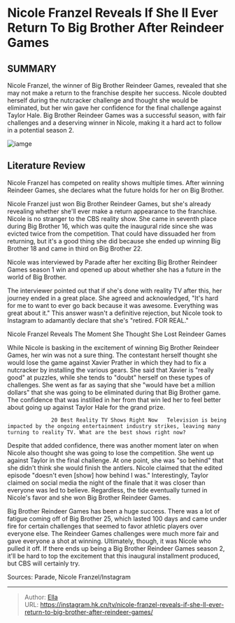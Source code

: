 # Nicole Franzel Reveals If She ll Ever Return To Big Brother After Reindeer Games


## SUMMARY 



  Nicole Franzel, the winner of Big Brother Reindeer Games, revealed that she may not make a return to the franchise despite her success.   Nicole doubted herself during the nutcracker challenge and thought she would be eliminated, but her win gave her confidence for the final challenge against Taylor Hale.   Big Brother Reindeer Games was a successful season, with fair challenges and a deserving winner in Nicole, making it a hard act to follow in a potential season 2.  

![iamge](https://static1.srcdn.com/wordpress/wp-content/uploads/2023/12/nicole-franzel-reveals-her-injuries-after-competing-on-big-brother-reindeer-games.jpg)

## Literature Review
Nicole Franzel has competed on reality shows multiple times. After winning Reindeer Games, she declares what the future holds for her on Big Brother.




Nicole Franzel just won Big Brother Reindeer Games, but she&#39;s already revealing whether she&#39;ll ever make a return appearance to the franchise. Nicole is no stranger to the CBS reality show. She came in seventh place during Big Brother 16, which was quite the inaugural ride since she was evicted twice from the competition. That could have dissuaded her from returning, but it&#39;s a good thing she did because she ended up winning Big Brother 18 and came in third on Big Brother 22.




Nicole was interviewed by Parade after her exciting Big Brother Reindeer Games season 1 win and opened up about whether she has a future in the world of Big Brother.


 

The interviewer pointed out that if she&#39;s done with reality TV after this, her journey ended in a great place. She agreed and acknowledged, &#34;It&#39;s hard for me to want to ever go back because it was awesome. Everything was great about it.&#34; This answer wasn&#39;t a definitive rejection, but Nicole took to Instagram to adamantly declare that she&#39;s &#34;retired. FOR REAL.&#34;


 Nicole Franzel Reveals The Moment She Thought She Lost Reindeer Games 
          




While Nicole is basking in the excitement of winning Big Brother Reindeer Games, her win was not a sure thing. The contestant herself thought she would lose the game against Xavier Prather in which they had to fix a nutcracker by installing the various gears. She said that Xavier is &#34;really good&#34; at puzzles, while she tends to &#34;doubt&#34; herself on these types of challenges. She went as far as saying that she &#34;would have bet a million dollars&#34; that she was going to be eliminated during that Big Brother game. The confidence that was instilled in her from that win led her to feel better about going up against Taylor Hale for the grand prize.

                  20 Best Reality TV Shows Right Now   Television is being impacted by the ongoing entertainment industry strikes, leaving many turning to reality TV. What are the best shows right now?    

Despite that added confidence, there was another moment later on when Nicole also thought she was going to lose the competition. She went up against Taylor in the final challenge. At one point, she was &#34;so behind&#34; that she didn&#39;t think she would finish the antlers. Nicole claimed that the edited episode &#34;doesn&#39;t even [show] how behind I was.&#34; Interestingly, Taylor claimed on social media the night of the finale that it was closer than everyone was led to believe. Regardless, the tide eventually turned in Nicole&#39;s favor and she won Big Brother Reindeer Games.




Big Brother Reindeer Games has been a huge success. There was a lot of fatigue coming off of Big Brother 25, which lasted 100 days and came under fire for certain challenges that seemed to favor athletic players over everyone else. The Reindeer Games challenges were much more fair and gave everyone a shot at winning. Ultimately, though, it was Nicole who pulled it off. If there ends up being a Big Brother Reindeer Games season 2, it&#39;ll be hard to top the excitement that this inaugural installment produced, but CBS will certainly try.

Sources: Parade, Nicole Franzel/Instagram



---

> Author: [Ella](https://instagram.hk.cn/)  
> URL: https://instagram.hk.cn/tv/nicole-franzel-reveals-if-she-ll-ever-return-to-big-brother-after-reindeer-games/  

